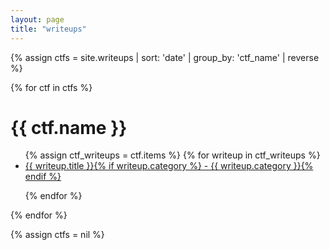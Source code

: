```yaml
---
layout: page
title: "writeups"
---
```


{% assign ctfs = site.writeups | sort: 'date' | group_by: 'ctf_name' | reverse %}

{% for ctf in ctfs %}

  <h1> {{ ctf.name }} </h1>
  <ul class="post-list">
  {% assign ctf_writeups = ctf.items %}
  {% for writeup in ctf_writeups %}
   <li>
   <a href="{{ writeup.url }}">{{ writeup.title }}{% if writeup.category %} - {{ writeup.category }}{% endif %}</a>
   </li>

  {% endfor %}
  </ul>
{% endfor %}

{% assign ctfs = nil %}
